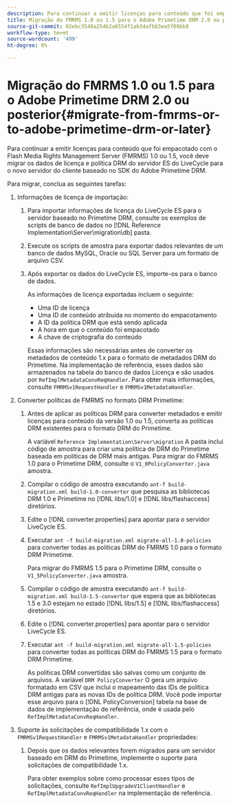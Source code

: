 ```yaml
---
description: Para continuar a emitir licenças para conteúdo que foi empacotado com o Flash Media Rights Management Server (FMRMS) 1.0 ou 1.5, você deve migrar os dados de licença e política DRM do servidor ES do LiveCycle para o novo servidor do cliente baseado no SDK do Adobe Primetime DRM.
title: Migração do FMRMS 1.0 ou 1.5 para o Adobe Primetime DRM 2.0 ou posterior
source-git-commit: 02ebc3548a254b2a6554f1ab34afbb3ea5f09bb8
workflow-type: tm+mt
source-wordcount: '499'
ht-degree: 0%

---
```


# Migração do FMRMS 1.0 ou 1.5 para o Adobe Primetime DRM 2.0 ou posterior{#migrate-from-fmrms-or-to-adobe-primetime-drm-or-later}

Para continuar a emitir licenças para conteúdo que foi empacotado com o Flash Media Rights Management Server (FMRMS) 1.0 ou 1.5, você deve migrar os dados de licença e política DRM do servidor ES do LiveCycle para o novo servidor do cliente baseado no SDK do Adobe Primetime DRM.

Para migrar, conclua as seguintes tarefas:

1. Informações de licença de importação:

   1. Para importar informações de licença do LiveCycle ES para o servidor baseado no Primetime DRM, consulte os exemplos de scripts de banco de dados no [!DNL Reference Implementation\Server\migration\db] pasta.
   1. Execute os scripts de amostra para exportar dados relevantes de um banco de dados MySQL, Oracle ou SQL Server para um formato de arquivo CSV.
   1. Após exportar os dados do LiveCycle ES, importe-os para o banco de dados.

      As informações de licença exportadas incluem o seguinte:

      * Uma ID de licença
      * Uma ID de conteúdo atribuída no momento do empacotamento
      * A ID da política DRM que está sendo aplicada
      * A hora em que o conteúdo foi empacotado
      * A chave de criptografia do conteúdo

      Essas informações são necessárias antes de converter os metadados de conteúdo 1.x para o formato de metadados DRM do Primetime. Na implementação de referência, esses dados são armazenados na tabela do banco de dados Licença e são usados por `RefImplMetadataConvReqHandler`. Para obter mais informações, consulte `FMRMSv1RequestHandler` e `FMRMSv1MetadataHandler`.

1. Converter políticas de FMRMS no formato DRM Primetime:

   1. Antes de aplicar as políticas DRM para converter metadados e emitir licenças para conteúdo da versão 1.0 ou 1.5, converta as políticas DRM existentes para o formato DRM do Primetime.

      A variável `Reference Implementation\Server\migration` A pasta inclui código de amostra para criar uma política de DRM do Primetime baseada em políticas de DRM mais antigas. Para migrar do FMRMS 1.0 para o Primetime DRM, consulte o `V1_0PolicyConverter.java` amostra.
   1. Compilar o código de amostra executando `ant-f build-migration.xml build-1.0-converter` que pesquisa as bibliotecas DRM 1.0 e Primetime no [!DNL libs/1.0] e [!DNL libs/flashaccess] diretórios.

   1. Edite o [!DNL converter.properties] para apontar para o servidor LiveCycle ES.
   1. Executar `ant -f build-migration.xml migrate-all-1.0-policies` para converter todas as políticas DRM do FMRMS 1.0 para o formato DRM Primetime.

      Para migrar do FMRMS 1.5 para o Primetime DRM, consulte o `V1_5PolicyConverter.java` amostra.

   1. Compilar o código de amostra executando `ant-f build-migration.xml build-1.5-converter` que espera que as bibliotecas 1.5 e 3.0 estejam no estado [!DNL libs/1.5] e [!DNL libs/flashaccess] diretórios.

   1. Edite o [!DNL converter.properties] para apontar para o servidor LiveCycle ES.
   1. Executar `ant -f build-migration.xml migrate-all-1.5-policies` para converter todas as políticas DRM do FMRMS 1.5 para o formato DRM Primetime.

      As políticas DRM convertidas são salvas como um conjunto de arquivos. A variável `DRM PolicyConverter` O gera um arquivo formatado em CSV que inclui o mapeamento das IDs de política DRM antigas para as novas IDs de política DRM. Você pode importar esse arquivo para o [!DNL PolicyConversion] tabela na base de dados de implementação de referência, onde é usada pelo `RefImplMetadataConvReqHandler`.

1. Suporte às solicitações de compatibilidade 1.x com o `FMRMSv1RequestHandler` e `FMRMSv1MetadataHandler` propriedades:

   1. Depois que os dados relevantes forem migrados para um servidor baseado em DRM do Primetime, implemente o suporte para solicitações de compatibilidade 1.x.

      Para obter exemplos sobre como processar esses tipos de solicitações, consulte `RefImplUpgradeV1ClientHandler` e `RefImplMetadataConvReqHandler` na implementação de referência.
